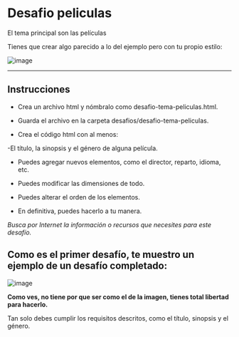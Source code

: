 # Desafio peliculas

El tema principal son las películas

Tienes que crear algo parecido a lo del ejemplo pero con tu propio estilo:

![image](https://github.com/eugenia1984/desarrollo-front-end-html-css-javascript/assets/72580574/ae37cb2e-3f62-4e1f-959f-941fee0ab8e6)

---

## Instrucciones

- Crea un archivo html y nómbralo como desafio-tema-peliculas.html.

- Guarda el archivo en la carpeta desafios/desafio-tema-peliculas.

- Crea el código html con al menos:

-El título, la sinopsis y el género de alguna película.

- Puedes agregar nuevos elementos, como el director, reparto, idioma, etc.

- Puedes modificar las dimensiones de todo.

- Puedes alterar el orden de los elementos.

- En definitiva, puedes hacerlo a tu manera.


*Busca por Internet la información o recursos que necesites para este desafío.*



## Como es el primer desafío, te muestro un ejemplo de un desafío completado:


![image](https://github.com/eugenia1984/desarrollo-front-end-html-css-javascript/assets/72580574/29aaa822-e580-4231-ab95-2fd51af84c19)

**Como ves, no tiene por que ser como el de la imagen, tienes total libertad para hacerlo.**

Tan solo debes cumplir los requisitos descritos, como el título, sinopsis y el género.

